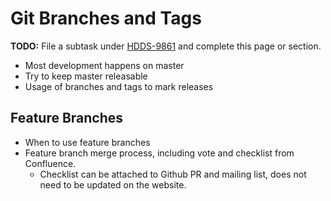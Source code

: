 # Git Branches and Tags

**TODO:** File a subtask under [HDDS-9861](https://issues.apache.org/jira/browse/HDDS-9861) and complete this page or section.

- Most development happens on master
- Try to keep master releasable
- Usage of branches and tags to mark releases

## Feature Branches

- When to use feature branches
- Feature branch merge process, including vote and checklist from Confluence.
  - Checklist can be attached to Github PR and mailing list, does not need to be updated on the website.
